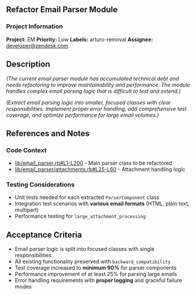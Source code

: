 ## Refactor Email Parser Module

### Project Information
**Project:** EM
**Priority:** Low
**Labels:** arturo-removal
**Assignee:** developer@zendesk.com

## Description

*(The current email parser module has accumulated technical debt and needs refactoring to improve maintainability and performance. The module handles complex email parsing logic that is difficult to test and extend.)*

*(Extract email parsing logic into smaller, focused classes with clear responsibilities. Implement proper error handling, add comprehensive test coverage, and optimize performance for large email volumes.)*

## References and Notes

### Code Context
* [lib/email_parser.rb#L1-L200](https://github.com/zendesk/project/blob/main/lib/email_parser.rb#L1-L200) - Main parser class to be refactored
* [lib/email_parser/attachments.rb#L25-L60](https://github.com/zendesk/project/blob/main/lib/email_parser/attachments.rb#L25-L60) - Attachment handling logic

### Testing Considerations
* Unit tests needed for each extracted `ParserComponent` class
* Integration test scenarios with **various email formats** (HTML, plain text, multipart)
* Performance testing for `large_attachment_processing`

## Acceptance Criteria

* Email parser logic is split into focused classes with single responsibilities
* All existing functionality preserved with `backward_compatibility`
* Test coverage increased to **minimum 90%** for parser components
* Performance improvement of at least 25% for parsing large emails
* Error handling requirements with **proper logging** and graceful failure modes